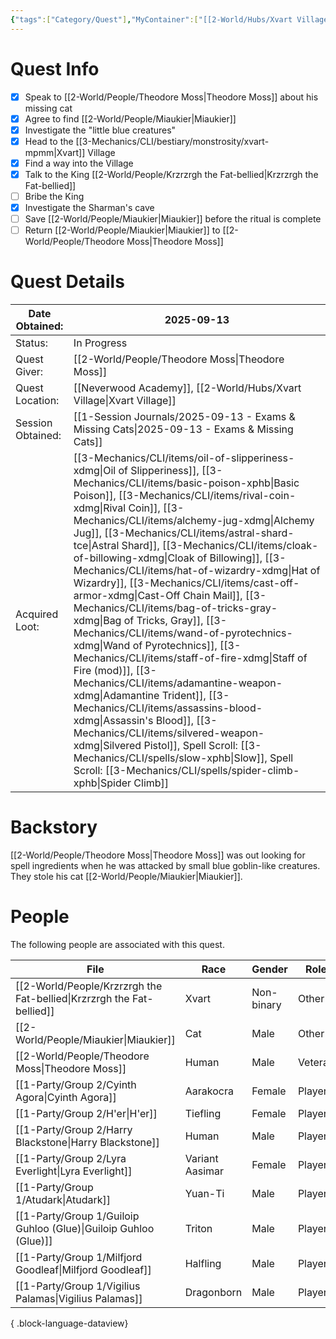 ```yaml
---
{"tags":["Category/Quest"],"MyContainer":["[[2-World/Hubs/Xvart Village.md|Xvart Village]]","[[2-World/Hubs/Neverwood Academy.md|Neverwood Academy]]","[[2-World/Points of Interest/Xvart Ritual Dungeon.md|Xvart Ritual Dungeon]]"],"MyCategory":null,"image":"Pasted image 20250920140440.png","obsidianUIMode":"preview","questObtained":"2025-09-13","questStatus":"In Progress","questGiver":"[[2-World/People/Theodore Moss.md|Theodore Moss]]","questLocationObtained":["[[2-World/Hubs/Neverwood Academy\|Neverwood Academy]]","[[2-World/Hubs/Xvart Village.md|Xvart Village]]"],"questSessionObtained":"[[1-Session Journals/2025-09-13 - Exams & Missing Cats.md|2025-09-13 - Exams & Missing Cats]]","questNotes":null,"questLootEarned":null,"NoteIcon":"quest","dg-publish":true,"dg-path":"World/Quests/Miaukier Must Die!.md","permalink":"/world/quests/miaukier-must-die/","dgPassFrontmatter":true,"updated":"2025-10-02T16:59:50.000+01:00"}
---
```



# Quest Info

- [x]  Speak to [[2-World/People/Theodore Moss\|Theodore Moss]] about his missing cat 
- [x]  Agree to find [[2-World/People/Miaukier\|Miaukier]]
- [x]  Investigate the "little blue creatures"
- [x]  Head to the [[3-Mechanics/CLI/bestiary/monstrosity/xvart-mpmm\|Xvart]] Village
- [x]  Find a way into the Village
- [x]  Talk to the King [[2-World/People/Krzrzrgh the Fat-bellied\|Krzrzrgh the Fat-bellied]]
- [ ]  Bribe the King 
- [x]  Investigate the Sharman's cave 
- [ ]  Save [[2-World/People/Miaukier\|Miaukier]] before the ritual is complete
- [ ]  Return [[2-World/People/Miaukier\|Miaukier]] to [[2-World/People/Theodore Moss\|Theodore Moss]]

# Quest Details



| Date Obtained:    | 2025-09-13                                                                                                                                                                                                                                                                                                                                                                                                                                                                                                                                                                                                                                                                                                                |
| ----------------- | ------------------------------------------------------------------------------------------------------------------------------------------------------------------------------------------------------------------------------------------------------------------------------------------------------------------------------------------------------------------------------------------------------------------------------------------------------------------------------------------------------------------------------------------------------------------------------------------------------------------------------------------------------------------------------------------------------------------------- |
| Status:           | In Progress                                                                                                                                                                                                                                                                                                                                                                                                                                                                                                                                                                                                                                                                                                               |
| Quest Giver:      | [[2-World/People/Theodore Moss\|Theodore Moss]]                                                                                                                                                                                                                                                                                                                                                                                                                                                                                                                                                                                                                                                                                                         |
| Quest Location:   | [[Neverwood Academy]], [[2-World/Hubs/Xvart Village\|Xvart Village]]                                                                                                                                                                                                                                                                                                                                                                                                                                                                                                                                                                                                                                                                                  |
| Session Obtained: | [[1-Session Journals/2025-09-13 - Exams & Missing Cats\|2025-09-13 - Exams & Missing Cats]]                                                                                                                                                                                                                                                                                                                                                                                                                                                                                                                                                                                                                                                                                     |
| Acquired Loot:    | [[3-Mechanics/CLI/items/oil-of-slipperiness-xdmg\|Oil of Slipperiness]], [[3-Mechanics/CLI/items/basic-poison-xphb\|Basic Poison]], [[3-Mechanics/CLI/items/rival-coin-xdmg\|Rival Coin]], [[3-Mechanics/CLI/items/alchemy-jug-xdmg\|Alchemy Jug]], [[3-Mechanics/CLI/items/astral-shard-tce\|Astral Shard]], [[3-Mechanics/CLI/items/cloak-of-billowing-xdmg\|Cloak of Billowing]], [[3-Mechanics/CLI/items/hat-of-wizardry-xdmg\|Hat of Wizardry]], [[3-Mechanics/CLI/items/cast-off-armor-xdmg\|Cast-Off Chain Mail]], [[3-Mechanics/CLI/items/bag-of-tricks-gray-xdmg\|Bag of Tricks, Gray]], [[3-Mechanics/CLI/items/wand-of-pyrotechnics-xdmg\|Wand of Pyrotechnics]], [[3-Mechanics/CLI/items/staff-of-fire-xdmg\|Staff of Fire (mod)]], [[3-Mechanics/CLI/items/adamantine-weapon-xdmg\|Adamantine Trident]], [[3-Mechanics/CLI/items/assassins-blood-xdmg\|Assassin's Blood]], [[3-Mechanics/CLI/items/silvered-weapon-xdmg\|Silvered Pistol]], Spell Scroll: [[3-Mechanics/CLI/spells/slow-xphb\|Slow]], Spell Scroll: [[3-Mechanics/CLI/spells/spider-climb-xphb\|Spider Climb]] |


# Backstory

[[2-World/People/Theodore Moss\|Theodore Moss]] was out looking for spell ingredients when he was attacked by small blue goblin-like creatures. They stole his cat [[2-World/People/Miaukier\|Miaukier]].


# People

The following people are associated with this quest.

| File                                                                     | Race            | Gender     | Role    |
| ------------------------------------------------------------------------ | --------------- | ---------- | ------- |
| [[2-World/People/Krzrzrgh the Fat-bellied\|Krzrzrgh the Fat-bellied]] | Xvart           | Non-binary | Other   |
| [[2-World/People/Miaukier\|Miaukier]]                                 | Cat             | Male       | Other   |
| [[2-World/People/Theodore Moss\|Theodore Moss]]                       | Human           | Male       | Veteran |
| [[1-Party/Group 2/Cyinth Agora\|Cyinth Agora]]                        | Aarakocra       | Female     | Player  |
| [[1-Party/Group 2/H'er\|H'er]]                                        | Tiefling        | Female     | Player  |
| [[1-Party/Group 2/Harry Blackstone\|Harry Blackstone]]                | Human           | Male       | Player  |
| [[1-Party/Group 2/Lyra Everlight\|Lyra Everlight]]                    | Variant Aasimar | Female     | Player  |
| [[1-Party/Group 1/Atudark\|Atudark]]                                  | Yuan-Ti         | Male       | Player  |
| [[1-Party/Group 1/Guiloip Guhloo (Glue)\|Guiloip Guhloo (Glue)]]      | Triton          | Male       | Player  |
| [[1-Party/Group 1/Milfjord Goodleaf\|Milfjord Goodleaf]]              | Halfling        | Male       | Player  |
| [[1-Party/Group 1/Vigilius Palamas\|Vigilius Palamas]]                | Dragonborn      | Male       | Player  |

{ .block-language-dataview}
